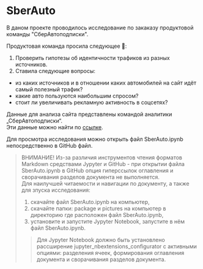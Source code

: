 # SberAuto

В даном проекте проводилось исследование по закаказу продуктовой команды "СберАвтоподписки".  
  
Продуктовая команда просила следующее 🧐:
1) Проверить гипотезы об идентичности трафиков из разных источников.
2) Ставила следующие вопросы:
- из каких источников и в отношении каких автомобилей на сайт идёт самый полезный трафик?
- какие авто пользуются наибольшим спросом?
- стоит ли увеличивать рекламную активность в соцсетях? 
  
  
Данные для анализа сайта представлены командой аналитики „СберАвтоподписки“.  
Эти данные можно найти по [ссылке](https://drive.google.com/drive/folders/1rA4o6KHH-M2KMvBLHp5DZ5gioF2q7hZw).


Для просмотра исследования можно открыть файл SberAuto.ipynb непосредственно в GitHub файл.
> ВНИМАНИЕ! Из-за различия инструментов чтения форматов Markdown средствами Jypyter и GitHub - при открытии файла SberAuto.ipynb в GitHub опция гиперссылок оглавления и сворачивания разделов документа не выполняется.  
> Для наилучшей читаемости и навигации по документу, а также для зпуска исследования:
> 1. скачайте файл SberAuto.ipynb на компьютер,
> 2. скачайте папки: package и pictures на компьютер в директорию где расположен файл SberAuto.ipynb,
> 3. установите и запустите Jypyter Notebook, запустите в нём файл SberAuto.ipynb.
>> Для Jypyter Notebook должно быть установлено рассширение jupyter_nbextensions_configurator с активными опциями: разделения ячеек, формирования оглавления документа и сворачивания разделов документа.
